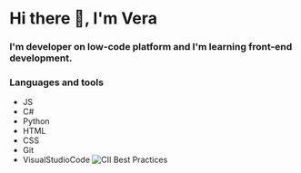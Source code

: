 # Hi there 👋, I'm Vera
### I'm developer on low-code platform and I'm learning front-end development.
### Languages ​​and tools
- JS
- C#
- Python
- HTML
- CSS
- Git
- VisualStudioCode
![CII Best Practices](https://img.shields.io/cii/:metric/:projectId)
